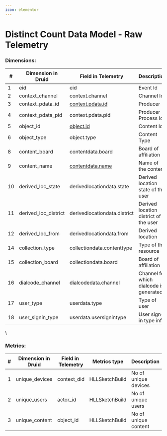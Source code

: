 ```yaml
---
icon: elementor
---
```


# Distinct Count Data Model - Raw Telemetry

### **Dimensions:** <a href="#distinctcountdatamodel-rawtelemetry-dimensions" id="distinctcountdatamodel-rawtelemetry-dimensions"></a>

| #  | Dimension in Druid     | Field in Telemetry                           | Description                             | Datatype |
| -- | ---------------------- | -------------------------------------------- | --------------------------------------- | -------- |
| 1  | eid                    | eid                                          | Event Id                                | String   |
| 2  | context\_channel       | context.channel                              | Channel Id                              | String   |
| 3  | context\_pdata\_id     | [context.pdata.id](http://context.pdata.id/) | Producer Id                             | String   |
| 4  | context\_pdata\_pid    | context.pdata.pid                            | Producer Process Id                     | String   |
| 5  | object\_id             | [object.id](http://object.id/)               | Content Id                              | String   |
| 6  | object\_type           | object.type                                  | Content Type                            | String   |
| 8  | content\_board         | contentdata.board                            | Board of affiliation                    | String   |
| 9  | content\_name          | [contentdata.name](http://contentdata.name/) | Name of the content                     | String   |
| 10 | derived\_loc\_state    | derivedlocationdata.state                    | Derived location state of the user      | String   |
| 11 | derived\_loc\_district | derivedlocationdata.district                 | Derived location district of the user   | String   |
| 12 | derived\_loc\_from     | derivedlocationdata.from                     | Derived location                        | String   |
| 14 | collection\_type       | collectiondata.contenttype                   | Type of the resource                    | String   |
| 15 | collection\_board      | collectiondata.board                         | Board of affiliation                    | String   |
| 16 | dialcode\_channel      | dialcodedata.channel                         | Channel for which dialcode is generated | String   |
| 17 | user\_type             | userdata.type                                | Type of user                            | String   |
| 18 | user\_signin\_type     | userdata.usersignintype                      | User sign-in type info                  | String   |

\


### **Metrics:** <a href="#distinctcountdatamodel-rawtelemetry-metrics" id="distinctcountdatamodel-rawtelemetry-metrics"></a>

| # | Dimension in Druid | Field in  Telemetry | Metrics type   | Description           |
| - | ------------------ | ------------------- | -------------- | --------------------- |
| 1 | unique\_devices    | context\_did        | HLLSketchBuild | No of  unique devices |
| 2 | unique\_users      | actor\_id           | HLLSketchBuild | No of  unique users   |
| 3 | unique\_content    | object\_id          | HLLSketchBuild | No of  unique content |
